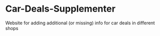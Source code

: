 # Car-Deals-Supplementer
Website for adding additional (or missing) info for car deals in different shops
